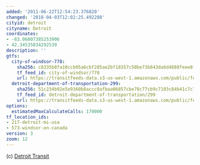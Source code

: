 ```yaml
---
added: '2011-06-22T12:54:23.376820'
changed: '2018-04-03T12:02:25.492208'
cityid: detroit
cityname: Detroit
coordinates:
- -83.06007385253906
- 42.34535034292539
description: ''
gtfs:
  city-of-windsor-778:
    sha256: c8335b8fa10ccb05a6cbf285ae2bf18357c50be73b843da6d4888feee8fa0b35
    tf_feed_id: city-of-windsor/778
    url: https://transitfeeds-data.s3-us-west-1.amazonaws.com/public/feeds/city-of-windsor/778/20180330/gtfs.zip
  detroit-department-of-transportation-299:
    sha256: 51c234b92e5e9360b8accc8afbaa06857cbe78c77cb9c7103c84b41c7c75e65b
    tf_feed_id: detroit-department-of-transportation/299
    url: https://transitfeeds-data.s3-us-west-1.amazonaws.com/public/feeds/detroit-department-of-transportation/299/20180131/gtfs.zip
options:
  estimatedMaxCalculateCalls: 170000
tf_location_ids:
- 217-detroit-mi-usa
- 573-windsor-on-canada
version: 3
zoom: 12
---
```


(c) [Detroit Transit](http://www.ridedetroittransit.com/)

